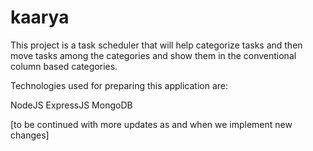 # kaarya

This project is a task scheduler that will help categorize tasks and then move tasks among the categories and show them in the conventional column based categories. 

Technologies used for preparing this application are:

NodeJS
ExpressJS
MongoDB

[to be continued with more updates as and when we implement new changes]
